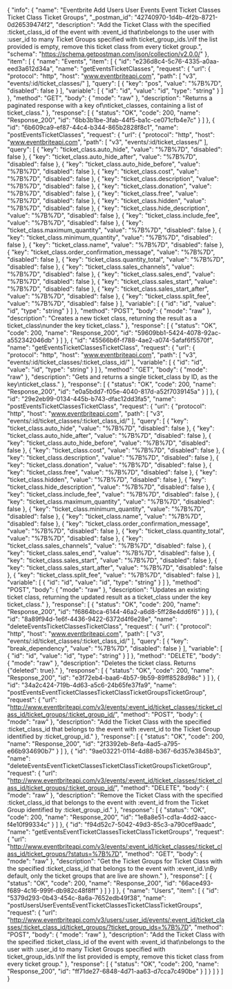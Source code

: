 {
  "info": {
    "name": "Eventbrite Add Users User  Events Event  Ticket Classes Ticket Class  Ticket Groups",
    "_postman_id": "42740970-1d4b-4f2b-8721-0d26539474f2",
    "description": "Add the Ticket Class with the specified :ticket_class_id of the event with :event_id that\nbelongs to the user with :user_id to many Ticket Groups specified with ticket_group_ids.\nIf the list provided is empty, remove this ticket class from every ticket group.",
    "schema": "https://schema.getpostman.com/json/collection/v2.0.0/"
  },
  "item": [
    {
      "name": "Events",
      "item": [
        {
          "id": "e236d8c4-5c76-4335-a0aa-eed3a612d34a",
          "name": "getEventsTicketClasses",
          "request": {
            "url": {
              "protocol": "http",
              "host": "www.eventbriteapi.com",
              "path": [
                "v3",
                "events/:id/ticket_classes/"
              ],
              "query": [
                {
                  "key": "pos",
                  "value": "%7B%7D",
                  "disabled": false
                }
              ],
              "variable": [
                {
                  "id": "id",
                  "value": "id",
                  "type": "string"
                }
              ]
            },
            "method": "GET",
            "body": {
              "mode": "raw"
            },
            "description": "Returns a paginated response with a key of\nticket_classes, containing a list of ticket_class."
          },
          "response": [
            {
              "status": "OK",
              "code": 200,
              "name": "Response_200",
              "id": "6bb3b1be-3fab-44f5-ba1c-ce071cfb4e7c"
            }
          ]
        },
        {
          "id": "6b609ca9-ef87-44c4-b344-865b2828f8c1",
          "name": "postEventsTicketClasses",
          "request": {
            "url": {
              "protocol": "http",
              "host": "www.eventbriteapi.com",
              "path": [
                "v3",
                "events/:id/ticket_classes/"
              ],
              "query": [
                {
                  "key": "ticket_class.auto_hide",
                  "value": "%7B%7D",
                  "disabled": false
                },
                {
                  "key": "ticket_class.auto_hide_after",
                  "value": "%7B%7D",
                  "disabled": false
                },
                {
                  "key": "ticket_class.auto_hide_before",
                  "value": "%7B%7D",
                  "disabled": false
                },
                {
                  "key": "ticket_class.cost",
                  "value": "%7B%7D",
                  "disabled": false
                },
                {
                  "key": "ticket_class.description",
                  "value": "%7B%7D",
                  "disabled": false
                },
                {
                  "key": "ticket_class.donation",
                  "value": "%7B%7D",
                  "disabled": false
                },
                {
                  "key": "ticket_class.free",
                  "value": "%7B%7D",
                  "disabled": false
                },
                {
                  "key": "ticket_class.hidden",
                  "value": "%7B%7D",
                  "disabled": false
                },
                {
                  "key": "ticket_class.hide_description",
                  "value": "%7B%7D",
                  "disabled": false
                },
                {
                  "key": "ticket_class.include_fee",
                  "value": "%7B%7D",
                  "disabled": false
                },
                {
                  "key": "ticket_class.maximum_quantity",
                  "value": "%7B%7D",
                  "disabled": false
                },
                {
                  "key": "ticket_class.minimum_quantity",
                  "value": "%7B%7D",
                  "disabled": false
                },
                {
                  "key": "ticket_class.name",
                  "value": "%7B%7D",
                  "disabled": false
                },
                {
                  "key": "ticket_class.order_confirmation_message",
                  "value": "%7B%7D",
                  "disabled": false
                },
                {
                  "key": "ticket_class.quantity_total",
                  "value": "%7B%7D",
                  "disabled": false
                },
                {
                  "key": "ticket_class.sales_channels",
                  "value": "%7B%7D",
                  "disabled": false
                },
                {
                  "key": "ticket_class.sales_end",
                  "value": "%7B%7D",
                  "disabled": false
                },
                {
                  "key": "ticket_class.sales_start",
                  "value": "%7B%7D",
                  "disabled": false
                },
                {
                  "key": "ticket_class.sales_start_after",
                  "value": "%7B%7D",
                  "disabled": false
                },
                {
                  "key": "ticket_class.split_fee",
                  "value": "%7B%7D",
                  "disabled": false
                }
              ],
              "variable": [
                {
                  "id": "id",
                  "value": "id",
                  "type": "string"
                }
              ]
            },
            "method": "POST",
            "body": {
              "mode": "raw"
            },
            "description": "Creates a new ticket class, returning the result as a ticket_class\nunder the key ticket_class."
          },
          "response": [
            {
              "status": "OK",
              "code": 200,
              "name": "Response_200",
              "id": "59609bb1-5424-4078-92ac-a552342046db"
            }
          ]
        },
        {
          "id": "45566b6f-f788-4ae2-a074-5afaf6f5570f",
          "name": "getEventsTicketClassesTicketClass",
          "request": {
            "url": {
              "protocol": "http",
              "host": "www.eventbriteapi.com",
              "path": [
                "v3",
                "events/:id/ticket_classes/:ticket_class_id/"
              ],
              "variable": [
                {
                  "id": "id",
                  "value": "id",
                  "type": "string"
                }
              ]
            },
            "method": "GET",
            "body": {
              "mode": "raw"
            },
            "description": "Gets and returns a single ticket_class by ID, as the key\nticket_class."
          },
          "response": [
            {
              "status": "OK",
              "code": 200,
              "name": "Response_200",
              "id": "e0a5bdd7-f05e-4040-817d-a52f7039145a"
            }
          ]
        },
        {
          "id": "29e2eb99-0134-445b-b743-dfac12dd3fa5",
          "name": "postEventsTicketClassesTicketClass",
          "request": {
            "url": {
              "protocol": "http",
              "host": "www.eventbriteapi.com",
              "path": [
                "v3",
                "events/:id/ticket_classes/:ticket_class_id/"
              ],
              "query": [
                {
                  "key": "ticket_class.auto_hide",
                  "value": "%7B%7D",
                  "disabled": false
                },
                {
                  "key": "ticket_class.auto_hide_after",
                  "value": "%7B%7D",
                  "disabled": false
                },
                {
                  "key": "ticket_class.auto_hide_before",
                  "value": "%7B%7D",
                  "disabled": false
                },
                {
                  "key": "ticket_class.cost",
                  "value": "%7B%7D",
                  "disabled": false
                },
                {
                  "key": "ticket_class.description",
                  "value": "%7B%7D",
                  "disabled": false
                },
                {
                  "key": "ticket_class.donation",
                  "value": "%7B%7D",
                  "disabled": false
                },
                {
                  "key": "ticket_class.free",
                  "value": "%7B%7D",
                  "disabled": false
                },
                {
                  "key": "ticket_class.hidden",
                  "value": "%7B%7D",
                  "disabled": false
                },
                {
                  "key": "ticket_class.hide_description",
                  "value": "%7B%7D",
                  "disabled": false
                },
                {
                  "key": "ticket_class.include_fee",
                  "value": "%7B%7D",
                  "disabled": false
                },
                {
                  "key": "ticket_class.maximum_quantity",
                  "value": "%7B%7D",
                  "disabled": false
                },
                {
                  "key": "ticket_class.minimum_quantity",
                  "value": "%7B%7D",
                  "disabled": false
                },
                {
                  "key": "ticket_class.name",
                  "value": "%7B%7D",
                  "disabled": false
                },
                {
                  "key": "ticket_class.order_confirmation_message",
                  "value": "%7B%7D",
                  "disabled": false
                },
                {
                  "key": "ticket_class.quantity_total",
                  "value": "%7B%7D",
                  "disabled": false
                },
                {
                  "key": "ticket_class.sales_channels",
                  "value": "%7B%7D",
                  "disabled": false
                },
                {
                  "key": "ticket_class.sales_end",
                  "value": "%7B%7D",
                  "disabled": false
                },
                {
                  "key": "ticket_class.sales_start",
                  "value": "%7B%7D",
                  "disabled": false
                },
                {
                  "key": "ticket_class.sales_start_after",
                  "value": "%7B%7D",
                  "disabled": false
                },
                {
                  "key": "ticket_class.split_fee",
                  "value": "%7B%7D",
                  "disabled": false
                }
              ],
              "variable": [
                {
                  "id": "id",
                  "value": "id",
                  "type": "string"
                }
              ]
            },
            "method": "POST",
            "body": {
              "mode": "raw"
            },
            "description": "Updates an existing ticket class, returning the updated result as a ticket_class under the key ticket_class."
          },
          "response": [
            {
              "status": "OK",
              "code": 200,
              "name": "Response_200",
              "id": "f6864bca-6144-46a2-a6d8-5ff28e4dd6f6"
            }
          ]
        },
        {
          "id": "8a89f94d-1e6f-4436-9422-6372d4f6e28e",
          "name": "deleteEventsTicketClassesTicketClass",
          "request": {
            "url": {
              "protocol": "http",
              "host": "www.eventbriteapi.com",
              "path": [
                "v3",
                "events/:id/ticket_classes/:ticket_class_id/"
              ],
              "query": [
                {
                  "key": "break_dependency",
                  "value": "%7B%7D",
                  "disabled": false
                }
              ],
              "variable": [
                {
                  "id": "id",
                  "value": "id",
                  "type": "string"
                }
              ]
            },
            "method": "DELETE",
            "body": {
              "mode": "raw"
            },
            "description": "Deletes the ticket class. Returns {&quot;deleted&quot;: true}."
          },
          "response": [
            {
              "status": "OK",
              "code": 200,
              "name": "Response_200",
              "id": "e3f72eb4-baa6-4b57-9b59-89ff8528d98c"
            }
          ]
        },
        {
          "id": "34a2c424-719b-4d63-a5c6-24b65fe37fa9",
          "name": "postEventsEventTicketClassesTicketClassTicketGroupsTicketGroup",
          "request": {
            "url": "http://www.eventbriteapi.com/v3/events/:event_id/ticket_classes/:ticket_class_id/ticket_groups/:ticket_group_id/",
            "method": "POST",
            "body": {
              "mode": "raw"
            },
            "description": "Add the Ticket Class with the specified :ticket_class_id that belongs to the event with :event_id to the Ticket Group identified by :ticket_group_id."
          },
          "response": [
            {
              "status": "OK",
              "code": 200,
              "name": "Response_200",
              "id": "2f3392eb-8efa-4ad5-a795-e66b934690b7"
            }
          ]
        },
        {
          "id": "9ae03221-0114-4d88-b367-6d357e3845b3",
          "name": "deleteEventsEventTicketClassesTicketClassTicketGroupsTicketGroup",
          "request": {
            "url": "http://www.eventbriteapi.com/v3/events/:event_id/ticket_classes/:ticket_class_id/ticket_groups/:ticket_group_id/",
            "method": "DELETE",
            "body": {
              "mode": "raw"
            },
            "description": "Remove the Ticket Class with the specified :ticket_class_id that belongs to the event with :event_id from the Ticket Group identified by :ticket_group_id."
          },
          "response": [
            {
              "status": "OK",
              "code": 200,
              "name": "Response_200",
              "id": "1e8a8e51-cd1a-4dd2-aacc-f4e10f99334c"
            }
          ]
        },
        {
          "id": "f94d52c7-5042-49d3-85c3-a790cef9aadc",
          "name": "getEventsEventTicketClassesTicketClassTicketGroups",
          "request": {
            "url": "http://www.eventbriteapi.com/v3/events/:event_id/ticket_classes/:ticket_class_id/ticket_groups/?status=%7B%7D",
            "method": "GET",
            "body": {
              "mode": "raw"
            },
            "description": "Get the Ticket Groups for Ticket Class with the specified :ticket_class_id that belongs to the event with :event_id.\nBy default, only the ticket groups that are live are shown."
          },
          "response": [
            {
              "status": "OK",
              "code": 200,
              "name": "Response_200",
              "id": "66ace493-f689-4c16-999f-db982c48f8ff"
            }
          ]
        }
      ]
    },
    {
      "name": "Users",
      "item": [
        {
          "id": "5379d293-0b43-454c-8a6a-7652edb49f38",
          "name": "postUsersUserEventsEventTicketClassesTicketClassTicketGroups",
          "request": {
            "url": "http://www.eventbriteapi.com/v3/users/:user_id/events/:event_id/ticket_classes/:ticket_class_id/ticket_groups/?ticket_group_ids=%7B%7D",
            "method": "POST",
            "body": {
              "mode": "raw"
            },
            "description": "Add the Ticket Class with the specified :ticket_class_id of the event with :event_id that\nbelongs to the user with :user_id to many Ticket Groups specified with ticket_group_ids.\nIf the list provided is empty, remove this ticket class from every ticket group."
          },
          "response": [
            {
              "status": "OK",
              "code": 200,
              "name": "Response_200",
              "id": "ff71de27-6848-4d71-aa63-d7cca7c490be"
            }
          ]
        }
      ]
    }
  ]
}